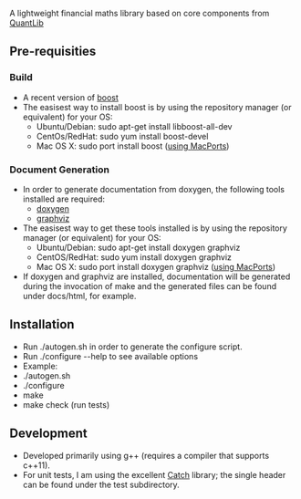 A lightweight financial maths library based on core components from [QuantLib](https://github.com/lballabio/QuantLib)

## Pre-requisities
### Build
* A recent version of [boost](http://www.boost.org)
* The easisest way to install boost is by using the repository manager (or equivalent) for your OS:
  * Ubuntu/Debian: sudo apt-get install libboost-all-dev
  * CentOs/RedHat: sudo yum install boost-devel
  * Mac OS X: sudo port install boost ([using MacPorts](https://www.macports.org/))

### Document Generation
* In order to generate documentation from doxygen, the following tools installed are required:
  * [doxygen](www.doxygen.org)
  * [graphviz](http://www.graphviz.org)
* The easisest way to get these tools installed is by using the repository manager (or equivalent) for your OS:
  * Ubuntu/Debian: sudo apt-get install doxygen graphviz
  * CentOS/RedHat: sudo yum install doxygen graphviz
  * Mac OS X: sudo port install doxygen graphviz  ([using MacPorts](https://www.macports.org/))
* If doxygen and graphviz are installed, documentation will be generated during the invocation of make and the generated files can be found under docs/html, for example.

## Installation
* Run ./autogen.sh in order to generate the configure script.
* Run ./configure --help to see available options
* Example:
 * ./autogen.sh
 * ./configure
 * make
 * make check (run tests)

## Development
* Developed primarily using g++ (requires a compiler that supports c++11).
* For unit tests, I am using the excellent [Catch](https://github.com/philsquared/Catch) library; the single header can be found under the test subdirectory. 

